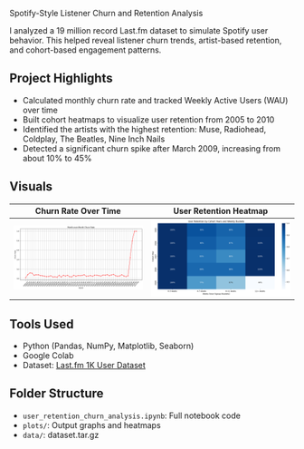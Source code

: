 Spotify-Style Listener Churn and Retention Analysis

I analyzed a 19 million record Last.fm dataset to simulate Spotify user behavior. This helped reveal listener churn trends, artist-based retention, and cohort-based engagement patterns.

## Project Highlights
- Calculated monthly churn rate and tracked Weekly Active Users (WAU) over time
- Built cohort heatmaps to visualize user retention from 2005 to 2010
- Identified the artists with the highest retention: Muse, Radiohead, Coldplay, The Beatles, Nine Inch Nails
- Detected a significant churn spike after March 2009, increasing from about 10% to 45%

## Visuals
| Churn Rate Over Time | User Retention Heatmap |
|----------------------|--------------------------|
| ![](plots/churn_rate.png) | ![](plots/user_retention_cohort.png) |

## Tools Used
- Python (Pandas, NumPy, Matplotlib, Seaborn)
- Google Colab
- Dataset: [Last.fm 1K User Dataset](https://zenodo.org/records/6090214)

## Folder Structure
- `user_retention_churn_analysis.ipynb`: Full notebook code
- `plots/`: Output graphs and heatmaps
- `data/`: dataset.tar.gz